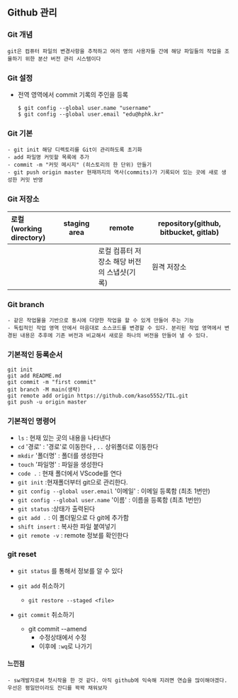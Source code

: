 ## Github 관리

### Git 개념

	git은 컴퓨터 파일의 변경사항을 추적하고 여러 명의 사용자들 간에 해당 파일들의 작업을 조율하기 위한 분산 버전 관리 시스템이다

### Git 설정

 - 전역 영역에서 commit 기록의 주인을 등록

   ```
   $ git config --global user.name "username"
   $ git config --global user.email "edu@hphk.kr"
   ```

### Git 기본

	- git init 해당 디렉토리를 Git이 관리하도록 초기화
	- add 파일명 커밋할 목록에 추가
	- commit -m "커밋 메시지" (히스토리의 한 단위) 만들기
	- git push origin master 현재까지의 역사(commits)가 기록되어 있는 곳에 새로 생성한 커밋 반영

### Git 저장소

| 로컬(working directory) | staging area | remote                                      | repository(github, bitbucket, gitlab) |
| :---------------------- | ------------ | ------------------------------------------- | ------------------------------------- |
|                         |              | 로컬 컴퓨터 저장소 해당 버전의 스냅샷(기록) | 원격 저장소                           |

### Git branch

	- 같은 작업물을 기반으로 동시에 다양한 작업을 할 수 있게 만들어 주는 기능
	- 독립적인 작업 영역 안에서 마음대로 소스코드를 변경할 수 있다. 분리된 작업 영역에서 변경된 내용은 추후에 기존 버전과 비교해서 새로운 하나의 버전을 만들어 낼 수 있다.

### 기본적인 등록순서

```
git init
git add README.md
git commit -m "first commit"
git branch -M main(생략)
git remote add origin https://github.com/kaso5552/TIL.git
git push -u origin master
```

### 기본적인 명령어

* `ls` : 현재 있는 곳의 내용을 나타낸다
* `cd` '경로' : '경로'로 이동한다 , `..`  상위폴더로 이동한다  
* `mkdir` '폴더명' : 폴더를 생성한다
* `touch` '파일명' : 파일을 생성한다
* `code .`  : 현재 폴더에서 VScode를 연다
* `git init`  :현재폴더부터 git으로 관리한다.
* `git config --global user.email`  '이메일'  : 이메일 등록함 (최초 1번만)
* `git config --global user.name` '이름'  : 이름을 등록함 (최초 1번만)
* `git status`  :상태가 출력된다
* `git add .`  : 이 폴더밑으로 다 git에 추가함
* `shift insert`  : 복사한 파일 붙여넣기
* `git remote -v` : remote 정보를 확인한다



### git reset

- `git status` 를 통해서 정보를 알 수 있다
- `git add` 취소하기
  - `git restore --staged <file>`

- `git commit` 취소하기
  - git commit --amend
    - 수정상태에서 수정
    - 이후에 `:wq`로 나가기



#### 느낀점

	- sw개발자로써 첫시작을 한 것 같다. 아직 github에 익숙해 지려면 연습을 많이해야겠다. 우선은 평일만이라도 잔디를 꽉꽉 채워보자